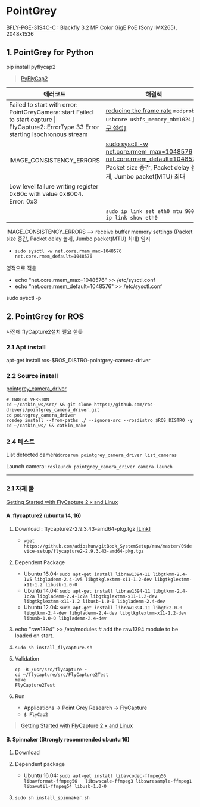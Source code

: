 # PointGrey

[BFLY-PGE-31S4C-C](http://www.av-iq.com/avcat/ctl17578/index.cfm?manufacturer=point-grey-research-flir&product=bfly-pge-31s4c-c) : Blackfly 3.2 MP Color GigE PoE (Sony IMX265), 2048x1536 

## 1. PointGrey for Python

pip install pyflycap2

> [PyFlyCap2](https://matham.github.io/pyflycap2/index.html)

| 에러코드 | 해결책 |
| --- | --- |
| Failed to start with error: PointGreyCamera::start Failed to start capture \| FlyCapture2::ErrorType 33 Error starting isochronous stream | [reducing the frame rate](https://stackoverflow.com/questions/12070778/trouble-in-driving-point-grey-grasshoper-cameras) `modprobe usbcore usbfs_memory_mb=1024` [\[영구 설정\]](https://stackoverflow.com/questions/43297480/failed-isochronous-start-error-0x2-when-starting-reading-from-2-cameras-ptgre) |
| IMAGE\_CONSISTENCY\_ERRORS | [sudo sysctl -w net.core.rmem\_max=1048576 net.core.rmem\_default=1048576](http://www.ptgrey.com/KB/10016), Packet size 중간, Packet delay 높게, Jumbo packet\(MTU\) 최대 |
| Low level failure writing register 0x60c with value 0x8004. Error: 0x3 |  |
|  | `sudo ip link set eth0 mtu 9000`& `ip link show eth0` |

IMAGE_CONSISTENCY_ERRORS --> receive buffer memory settings (Packet size 중간, Packet delay 높게, Jumbo packet(MTU) 최대)
임시 
- `sudo sysctl -w net.core.rmem_max=1048576 net.core.rmem_default=1048576`

영적으로 적용 
- echo "net.core.rmem_max=1048576" >> /etc/sysctl.conf
- echo "net.core.rmem_default=1048576" >> /etc/sysctl.conf

sudo sysctl -p


## 2. PointGrey for ROS

사전에 flyCapture2설치 필요 한듯

### 2.1 Apt install

apt-get install ros-$ROS_DISTRO-pointgrey-camera-driver

### 2.2 Source install

[pointgrey\_camera\_driver](http://wiki.ros.org/pointgrey_camera_driver)

```
# INDIGO VERSION
cd ~/catkin_ws/src/ && git clone https://github.com/ros-drivers/pointgrey_camera_driver.git
cd pointgrey_camera_driver
rosdep install --from-paths ./ --ignore-src --rosdistro $ROS_DISTRO -y
cd ~/catkin_ws/ && catkin_make
```


### 2.4 테스트 

List detected cameras:`rosrun pointgrey_camera_driver list_cameras`

Launch camera: `roslaunch pointgrey_camera_driver camera.launch`


---

### 2.1 자체 툴

[Getting Started with FlyCapture 2.x and Linux](https://www.ptgrey.com/KB/10548)

#### A. flycapture2 \(ubuntu 14, 16\)

1. Download : flycapture2-2.9.3.43-amd64-pkg.tgz [\[Link\]](https://www.ptgrey.com/support/downloads)
   - `wget https://github.com/adioshun/gitBook_SystemSetup/raw/master/09device-setup/flycapture2-2.9.3.43-amd64-pkg.tgz`

2. Dependent Package

   * Ubuntu 16.04: `sudo apt-get install libraw1394-11 libgtkmm-2.4-1v5 libglademm-2.4-1v5 libgtkglextmm-x11-1.2-dev libgtkglextmm-x11-1.2 libusb-1.0-0`
   * Ubuntu 14.04: `sudo apt-get install libraw1394-11 libgtkmm-2.4-1c2a libglademm-2.4-1c2a libgtkglextmm-x11-1.2-dev libgtkglextmm-x11-1.2 libusb-1.0-0 libglademm-2.4-dev`
   * Ubuntu 12.04: `sudo apt-get install libraw1394-11 libgtk2.0-0 libgtkmm-2.4-dev libglademm-2.4-dev libgtkglextmm-x11-1.2-dev libusb-1.0-0 libglademm-2.4-dev`

3. echo "raw1394" >> /etc/modules #  add the raw1394 module to be loaded on start.  

4. `sudo sh install_flycapture.sh`

5. Validation

   ```
   cp -R /usr/src/flycapture ~
   cd ~/flycapture/src/FlyCapture2Test
   make
   FlyCapture2Test
   ```

6. Run

   * Applications -&gt; Point Grey Research -&gt; FlyCapture
   * `$ FlyCap2`

> [Getting Started with FlyCapture 2.x and Linux](https://www.ptgrey.com/tan/10548)

#### B. Spinnaker \(Strongly recommended ubuntu 16\)

1. Download

2. Dependent package

   * Ubuntu 16.04: `sudo apt-get install libavcodec-ffmpeg56 libavformat-ffmpeg56   libswscale-ffmpeg3 libswresample-ffmpeg1 libavutil-ffmpeg54 libusb-1.0-0`

3. `sudo sh install_spinnaker.sh`


